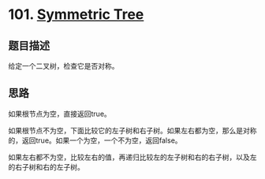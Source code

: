# 101. [Symmetric Tree][1]

## 题目描述
给定一个二叉树，检查它是否对称。

## 思路
如果根节点为空，直接返回true。

如果根节点不为空，下面比较它的左子树和右子树。如果左右都为空，那么是对称的，返回true。如果一个为空，一个不为空，返回false。

如果左右都不为空，比较左右的值，再递归比较左的左子树和右的右子树，以及左的右子树和右的左子树。

[1]: https://leetcode.com/problems/symmetric-tree/description/
